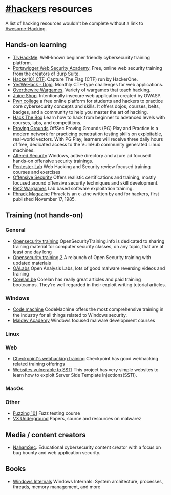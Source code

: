 # [#hackers](https://web.libera.chat/#hackers) resources

A list of hacking resources wouldn't be complete without a link to
[Awesome-Hacking](https://github.com/Hack-with-Github/Awesome-Hacking).

## Hands-on learning

- [TryHackMe](https://tryhackme.com/). Well-known beginner friendly
  cybersecurity training platform.
- [Portswigger Web Security Academy](https://portswigger.net/web-security).
  Free, online web security training from the creators of Burp Suite.
- [Hacker101 CTF](https://ctf.hacker101.com/). Capture The Flag (CTF)
  run by HackerOne.
- [YesWeHack - Dojo](https://dojo-yeswehack.com/). Monthly CTF-type challenges
  for web applications.
- [Overthewire Wargames](https://overthewire.org/wargames/). Variety of
  wargames that teach hacking.
- [Juice Shop](https://github.com/juice-shop/juice-shop). Intentionally
  insecure web application created by OWASP.
- [Pwn college](https://pwn.college/) a
 free online platform for students and hackers to practice core 
cybersecurity concepts and skills. It offers dojos, courses, belts, 
badges, and a community to help you master the art of hacking.
- [Hack The Box](https://www.hackthebox.com/) Learn how to hack from beginner to advanced levels with courses, labs, and competitions.
- [Proving Grounds](https://www.offsec.com/labs/) OffSec Proving Grounds (PG) Play and Practice is a modern network for 
practicing penetration testing skills on exploitable, real-world 
vectors. With PG Play, learners will receive three daily hours of free, dedicated access to the VulnHub community generated Linux machines.
- [Altered Security](https://www.alteredsecurity.com/trainings) Windows, active directory and azure ad focused hands-on offensive security trainings.
- [Pentester Lab](https://pentesterlab.com/exercises) Web Hacking and Security review focused training courses and exercises
- [Offensive Security](https://www.offsec.com/courses-and-certifications/) Offers realistic certifications and training, mostly focused around offensive security techniques and skill development.
- [Ret2 Wargames](https://wargames.ret2.systems/) Lab based software exploitation training.
- [Phrack Magazine](https://phrack.org/) Phrack is an e-zine written by and for hackers, first published November 17, 1985.


  
## Training (not hands-on)

### General
- [Opensecurity training](https://opensecuritytraining.info/Welcome.html) OpenSecurityTraining.info is dedicated to sharing training material for 
computer security classes, on any topic, that are at least one day long
- [Opensecurity training 2](https://p.ost2.fyi/courses) A relaunch of Open Security training with updated materials
- [OALabs](https://www.openanalysis.net/) Open Analysis Labs, lots of good malware reversing videos and training
- [Corelan.be](https://www.corelan.be/index.php/articles/) Corelan has really great articles and paid training bootcamps. They're well regarded in their exploit writing tutorial articles.

### Windows
- [Code machine](https://www.codemachine.com/training.html) CodeMachine offers the most
 comprehensive training in the industry for all things related to 
Windows security.
- [Maldev Academy](https://maldevacademy.com/) Windows focused malware development courses

### Linux

### Web
 - [Checkpoint's webhacking training](https://www.checkpoint.com/resources/items/hacking-points-advanced-web-hacking-course?w=c778b) Checkpoint has good webhacking related training offerings
 - [Websites vulnerable to SSTI](https://github.com/DiogoMRSilva/websitesVulnerableToSSTI/tree/master) This project has very simple websites to learn how to exploit Server Side Template Injections(SSTI).

### MacOs 

### Other
- [Fuzzing 101](https://github.com/antonio-morales/Fuzzing101) Fuzz testing course
- [VX Underground](https://github.com/vxunderground) Papers, source and resources on malwarez
  
## Media / content creators

- [NahamSec](https://www.youtube.com/channel/UCCZDt7MuC3Hzs6IH4xODLBw).
  Educational cybersecurity content creator with a focus on bug bounty
  and web application security.

## Books

- [Windows Internals](https://www.amazon.com/Windows-Internals-Part-architecture-management/dp/0735684189/) 
Windows Internals: System architecture, processes, threads, memory management, and more
